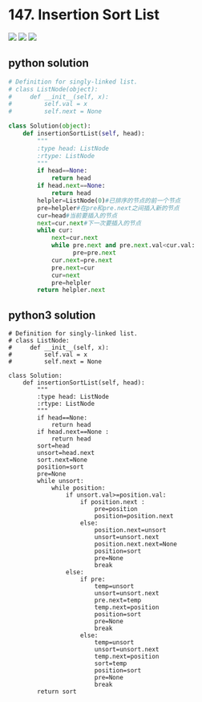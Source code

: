 # 147. Insertion Sort List
<img src="https://github.com/vampire1996/LeetCode/blob/master/Problems/1-100/62.%20Unique%20Paths/problem.png"/>
<img src="https://github.com/vampire1996/LeetCode/blob/master/Problems/1-100/62.%20Unique%20Paths/example.png"/>
<img src="https://github.com/vampire1996/LeetCode/blob/master/Problems/1-100/62.%20Unique%20Paths/递归和迭代.png"/>


## python solution
```python
# Definition for singly-linked list.
# class ListNode(object):
#     def __init__(self, x):
#         self.val = x
#         self.next = None

class Solution(object):
    def insertionSortList(self, head):
        """
        :type head: ListNode
        :rtype: ListNode
        """
        if head==None:
            return head
        if head.next==None:
            return head
        helpler=ListNode(0)#已排序的节点的前一个节点
        pre=helpler#在pre和pre.next之间插入新的节点
        cur=head#当前要插入的节点
        next=cur.next#下一次要插入的节点
        while cur:
            next=cur.next
            while pre.next and pre.next.val<cur.val:
                  pre=pre.next
            cur.next=pre.next
            pre.next=cur
            cur=next
            pre=helpler
        return helpler.next
```

## python3 solution
```python3
# Definition for singly-linked list.
# class ListNode:
#     def __init__(self, x):
#         self.val = x
#         self.next = None

class Solution:
    def insertionSortList(self, head):
        """
        :type head: ListNode
        :rtype: ListNode
        """
        if head==None:
            return head
        if head.next==None :
            return head
        sort=head
        unsort=head.next
        sort.next=None
        position=sort
        pre=None
        while unsort: 
            while position: 
                if unsort.val>=position.val:
                    if position.next :
                        pre=position
                        position=position.next
                    else:
                        position.next=unsort
                        unsort=unsort.next
                        position.next.next=None
                        position=sort
                        pre=None
                        break     
                else: 
                    if pre:
                        temp=unsort
                        unsort=unsort.next
                        pre.next=temp
                        temp.next=position
                        position=sort
                        pre=None
                        break
                    else:
                        temp=unsort
                        unsort=unsort.next
                        temp.next=position
                        sort=temp
                        position=sort
                        pre=None
                        break
        return sort        
```

